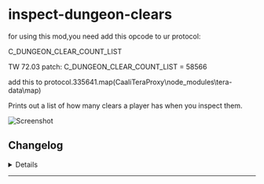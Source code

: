 # inspect-dungeon-clears
for using this mod,you need add this opcode to ur protocol:

C_DUNGEON_CLEAR_COUNT_LIST

TW 72.03 patch: 
C_DUNGEON_CLEAR_COUNT_LIST = 58566

add this to protocol.335641.map(CaaliTeraProxy\node_modules\tera-data\map)

Prints out a list of how many clears a player has when you inspect them.

![Screenshot](https://i.imgur.com/QigY4X8.png)

## Changelog
<details>

    1.20
    - Added RRNM and RRHM
    - Removed 242, 302, 309, and most 412 ilvl dungeons.
    1.10
    - Fix: Inspecting players would also output your own history.

</details>

---

